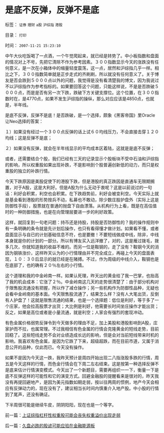 # 是底不反弹，反弹不是底

标签： `证券` `理财` `a股` `沪综指` `港股` 

目录： `打印`

时间： `2007-11-21 15:23:10`

中午大伙吃饭喝了一点酒，一个午觉爬起来，就已经是转势了。中小板指数和盘面的情况对上不号，先把它清除不作为参考因素。３００指数显示今天的涨跌没有任何意义，是一次在小箱体中的缩量轻度震荡，这一点，居然和沪综指几乎一样。相比之下，３００指数简单就是正步走式的齐刷刷，所以就没有任何意义了。关于博友是否会跌到５０００点以外的问题，我觉得是没有看清楚我的博文，因为我说过不以沪综指作为参考指标的。如果要回答这个问题，只能这样说，不是是否跌破５０００点，而是是否有另一次下跌，跌破下方关键支撑位。这个位置，在３００指数时在，是4770点，如果不发生沪综指的操纵，那么对应应该是4850点，也就是，半年线。

是底不反弹，反弹不是底！是否跌破，是一个选择，颇象《黑客帝国》里Oracle让Neo选择的答案：

１）如果没有经过一个３００点反弹的话上试６０均线压力，不会直接击穿１２０均线；这是反弹不是底；

２）如果没有反弹，就会在半年线显示的平均成本区着陆，这就是是底不反弹；

或者，还需要结合个股，我们已经有三天的记录显示个股板块不受中石油和沪综指的影响，所以权重股如果出现补跌，不是影响到个股普遍创新低的动力，而只是权重股的独立的补跌行情。

今天下跌原因是美股促使下的港股下跌，但是港股的真正跌因是直通车无限期搁置，对于A股，这是大利好。但是A股为什么无动于衷呢？这是以前说过的一句话：利好会积累，利空也会积累。在下跌趋势前，利好会被变利空。今天实际上就是基金看到港股的形势按兵不动，私募也不敢动，除少数庄股护盘外（实际上这是防御性手段），股票就在普通的抛盘下自由漂落。从机构行为上看，既是在高估值时的一种防御措施，也是在向管理层要进一步的利好政策。

这样，就回复到一句老问题：持币还是持股，持股是否防御性的？我的操作规则中有一条明确的条令就是先计划后操作，也只有看得懂才做计划。如果看不懂，或者盘面显示与自已的计划基础信息不符，也是要撤！不要短线做成中线，除非，中线本身就是你的计划的一部分。所以有博友买入远洋撤了，对的，这是雁过拨毛，拨多几次，你就知道我的收益不难的。而另一位是鞍钢的，走了没有？鞍钢今天的消因为钢铁涨价，这样昨天认为的小行情理由并不完全成立，再碰上今天的盘面表现，１０：３０后显示的就已经是在赌搏。不过，作为周级的中线介入，鞍钢也是在底部了，也的确有２０％左右的小行情。

这个道理和我的中金岭南一样。如果认死理，昨天出的黄金给了我一巴掌，也抬高了我的机会成本：它涨了２％。中金岭南这几天的走势很清楚了：由于部分机构对于限售股流通没有把握，所以作了减仓操作；另一些机构作为防御性品种，无疑也会看中金岭南的基本面。今天限售股流通了，结果怎么样？没有人大笔出货，反倒有人护盘了！这就是限售流通的结果，也是一个选择题：低位是利好，等于多了一个庄家，他会拉高股票才出货；大比例是利好，他需要长时间坐庄操作才能出货；反之，如果是高位或者是小量流通，就是利空；人家会有强烈的套现冲动。

有色金属价格弱势反弹令到今天做多的理由不足，加上美股和港股影响到A股，庄家护而不拉，也属常理。不过我相信有色金属的行情会克隆黄金的短线走势，目前回稳了。这些短线走势不会对业绩造成长远的影响，但是会对当前短线带来时机的影响，我喜欢有色金属，是因为它跌了下来，超级超跌，而在目前市道，又属于消息公开的品种，仅此而已。今天没有操作。

如果不是因为今天这一跌，我昨天预计是周四开始出现二八指涨股多跌的行情，周五是今天这样的行情，而色金行情会在下周二左右结束。这是按第一种选择反弹不是底来估计行情演变模式。今天出了一个新题目，需要再组织一一下，衡量一下是底不反弹这样的可能性和它的演变方式。回避金融股的提醒看来是很对的，昨天我没有再提回避地产，是因为美元指数如期走弱，按以往两周的惯例，地产今天会相应有反弹动力的，现在没有了，建议相当长时间内慎重介入地产股。中小股的行情到了尾声，还没有确证。

下半周很可能是继续牛皮，阴阴阳阳，现在也是一个等字。



前一篇：[上证综指杠杆性权重股可能会丧失权重溢价出现走弱](../../../2007/11/21/上证综指杠杆性权重股可能会丧失权重溢价出现走弱.md)

后一篇：[久盘必跌的股谚可能应验在金融能源板](../../../2007/11/22/久盘必跌的股谚可能应验在金融能源板.md)